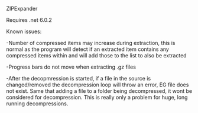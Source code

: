 ZIPExpander

Requires .net 6.0.2

Known issues: 

-Number of compressed items may increase during extraction, this is normal as the program will detect if an extracted item contains any compressed items within and will add those to the list to also be extracted

-Progress bars do not move when extracting .gz files

-After the decopmression is started, if a file in the source is changed/removed the decompression loop will throw an error, EG file does not exist. 
Same that adding a file to a folder being decompressed, it wont be considered for decompression.
This is really only a problem for huge, long running decompressions.
